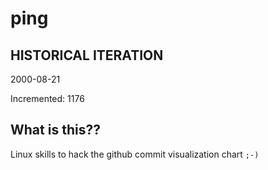 # ping

## HISTORICAL ITERATION
2000-08-21

Incremented: 1176

## What is this?? 
Linux skills to hack the github commit visualization chart `;-)`
